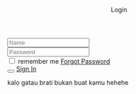 <html lang="en">
    <head>
        <meta charset="UTF-8">
        <meta name="viewport" content="width=device-width, initial-scale=1,0">
        <title>Login Page</title>
        <link rel="stylesheet" href="style.css">
    </head>
    <body>
        <div class="login-box">
            <div class="login-header">
                <header>Login</header>
            </div>
            <div class="input-box">
                <input type="text" class="input-field" placeholder="Name" autocomplete="off" required>
            </div>
            <div class="input-box">
                <input type="password" class="input-field" placeholder="Password" autocomplete="off" required>
            </div>
            <div class="forgot">
                <selection>
                    <input type="checkbox" id="check">
                    <label for="check">remember me</label>
                </selection>
                <selection>
                    <a href="*">Forgot Password</a>
                </selection>
            </div>
            <div class="input-submit">
                <button class="submit-btn" value="login" id="submit" onclick="login()"></button>
                <label for="submit"><a href="alogin.html">Sign In</a></label>
            </div>
            <div>
                <p>kalo gatau brati bukan buat kamu hehehe</p>
            </div>
        </div>
    </body>
</html>
